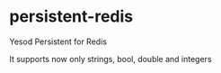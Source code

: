 persistent-redis
================

Yesod Persistent for Redis

It supports now only strings, bool, double and integers